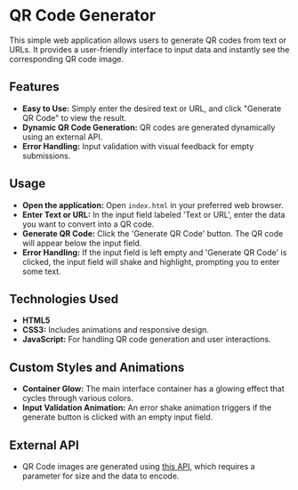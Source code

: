 # QR Code Generator

This simple web application allows users to generate QR codes from text or URLs. It provides a user-friendly interface to input data and instantly see the corresponding QR code image.

## Features

- **Easy to Use:** Simply enter the desired text or URL, and click "Generate QR Code" to view the result.
- **Dynamic QR Code Generation:** QR codes are generated dynamically using an external API.
- **Error Handling:** Input validation with visual feedback for empty submissions.

## Usage

- **Open the application:** Open `index.html` in your preferred web browser.
- **Enter Text or URL:** In the input field labeled 'Text or URL', enter the data you want to convert into a QR code.
- **Generate QR Code:** Click the 'Generate QR Code' button. The QR code will appear below the input field.
- **Error Handling:** If the input field is left empty and 'Generate QR Code' is clicked, the input field will shake and highlight, prompting you to enter some text.

## Technologies Used

- **HTML5**
- **CSS3:** Includes animations and responsive design.
- **JavaScript:** For handling QR code generation and user interactions.

## Custom Styles and Animations

- **Container Glow:** The main interface container has a glowing effect that cycles through various colors.
- **Input Validation Animation:** An error shake animation triggers if the generate button is clicked with an empty input field.

## External API

- QR Code images are generated using [this API](https://api.qrserver.com/v1/create-qr-code/), which requires a parameter for size and the data to encode.
